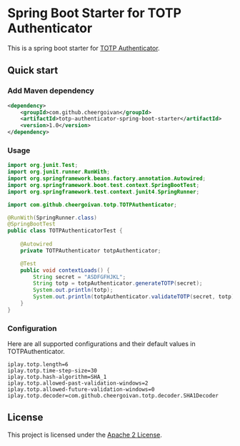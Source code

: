 # Spring Boot Starter for TOTP Authenticator
This is a spring boot starter for [TOTP Authenticator](https://github.com/cheergoivan/totp-authenticator).

## Quick start
### Add Maven dependency
```xml
<dependency>
    <groupId>com.github.cheergoivan</groupId>
    <artifactId>totp-authenticator-spring-boot-starter</artifactId>
    <version>1.0</version>
</dependency>
```
### Usage
```java
import org.junit.Test;
import org.junit.runner.RunWith;
import org.springframework.beans.factory.annotation.Autowired;
import org.springframework.boot.test.context.SpringBootTest;
import org.springframework.test.context.junit4.SpringRunner;

import com.github.cheergoivan.totp.TOTPAuthenticator;

@RunWith(SpringRunner.class)
@SpringBootTest
public class TOTPAuthenticatorTest {
	
	@Autowired
	private TOTPAuthenticator totpAuthenticator;

	@Test
	public void contextLoads() {
		String secret = "ASDFGFHJKL";
		String totp = totpAuthenticator.generateTOTP(secret);
		System.out.println(totp);
		System.out.println(totpAuthenticator.validateTOTP(secret, totp));
	}
}
```
### Configuration
Here are all supported configurations and their default values in TOTPAuthenticator.
```
iplay.totp.length=6
iplay.totp.time-step-size=30
iplay.totp.hash-algorithm=SHA_1
iplay.totp.allowed-past-validation-windows=2
iplay.totp.allowed-future-validation-windows=0
iplay.totp.decoder=com.github.cheergoivan.totp.decoder.SHA1Decoder
```


## License
This project is licensed under the [Apache 2 License](http://www.apache.org/licenses/LICENSE-2.0).

